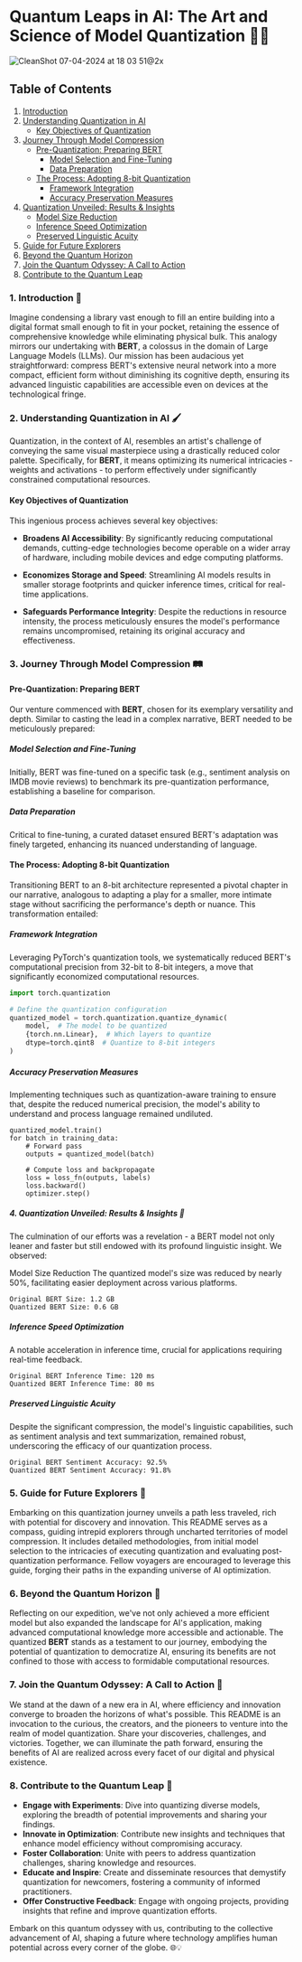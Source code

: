 # Quantum Leaps in AI: The Art and Science of Model Quantization 🚀🧠

![CleanShot 07-04-2024 at 18 03 51@2x](https://github.com/WHATDOESTHEFOXSAY2U/Quantization/assets/25818677/b68ddb2f-43f0-4618-8245-6a5a5e542e50)


## Table of Contents
1. [Introduction](#introduction-)
2. [Understanding Quantization in AI](#understanding-quantization-in-ai-)
   - [Key Objectives of Quantization](#key-objectives-of-quantization)
3. [Journey Through Model Compression](#journey-through-model-compression-)
   - [Pre-Quantization: Preparing BERT](#pre-quantization-preparing-bert)
     - [Model Selection and Fine-Tuning](#model-selection-and-fine-tuning)
     - [Data Preparation](#data-preparation)
   - [The Process: Adopting 8-bit Quantization](#the-process-adopting-8-bit-quantization)
     - [Framework Integration](#framework-integration)
     - [Accuracy Preservation Measures](#accuracy-preservation-measures)
4. [Quantization Unveiled: Results & Insights](#quantization-unveiled-results--insights-)
   - [Model Size Reduction](#model-size-reduction)
   - [Inference Speed Optimization](#inference-speed-optimization)
   - [Preserved Linguistic Acuity](#preserved-linguistic-acuity)
5. [Guide for Future Explorers](#guide-for-future-explorers-)
6. [Beyond the Quantum Horizon](#beyond-the-quantum-horizon-)
7. [Join the Quantum Odyssey: A Call to Action](#join-the-quantum-odyssey-a-call-to-action-)
8. [Contribute to the Quantum Leap](#contribute-to-the-quantum-leap-)

### 1. Introduction 🌌

Imagine condensing a library vast enough to fill an entire building into a digital format small enough to fit in your pocket, retaining the essence of comprehensive knowledge while eliminating physical bulk. This analogy mirrors our undertaking with **BERT**, a colossus in the domain of Large Language Models (LLMs). Our mission has been audacious yet straightforward: compress BERT's extensive neural network into a more compact, efficient form without diminishing its cognitive depth, ensuring its advanced linguistic capabilities are accessible even on devices at the technological fringe.

### 2. Understanding Quantization in AI 🖌️

Quantization, in the context of AI, resembles an artist's challenge of conveying the same visual masterpiece using a drastically reduced color palette. Specifically, for **BERT**, it means optimizing its numerical intricacies - weights and activations - to perform effectively under significantly constrained computational resources.

#### Key Objectives of Quantization

This ingenious process achieves several key objectives:

- **Broadens AI Accessibility**: By significantly reducing computational demands, cutting-edge technologies become operable on a wider array of hardware, including mobile devices and edge computing platforms.

- **Economizes Storage and Speed**: Streamlining AI models results in smaller storage footprints and quicker inference times, critical for real-time applications.

- **Safeguards Performance Integrity**: Despite the reductions in resource intensity, the process meticulously ensures the model's performance remains uncompromised, retaining its original accuracy and effectiveness.

### 3. Journey Through Model Compression 🛤️

#### Pre-Quantization: Preparing BERT

Our venture commenced with **BERT**, chosen for its exemplary versatility and depth. Similar to casting the lead in a complex narrative, BERT needed to be meticulously prepared:

##### Model Selection and Fine-Tuning

Initially, BERT was fine-tuned on a specific task (e.g., sentiment analysis on IMDB movie reviews) to benchmark its pre-quantization performance, establishing a baseline for comparison.

##### Data Preparation

Critical to fine-tuning, a curated dataset ensured BERT's adaptation was finely targeted, enhancing its nuanced understanding of language.

#### The Process: Adopting 8-bit Quantization

Transitioning BERT to an 8-bit architecture represented a pivotal chapter in our narrative, analogous to adapting a play for a smaller, more intimate stage without sacrificing the performance's depth or nuance. This transformation entailed:

##### Framework Integration

Leveraging PyTorch's quantization tools, we systematically reduced BERT's computational precision from 32-bit to 8-bit integers, a move that significantly economized computational resources.

```python
import torch.quantization

# Define the quantization configuration
quantized_model = torch.quantization.quantize_dynamic(
    model,  # The model to be quantized
    {torch.nn.Linear},  # Which layers to quantize
    dtype=torch.qint8  # Quantize to 8-bit integers
)
```

##### Accuracy Preservation Measures
Implementing techniques such as quantization-aware training to ensure that, despite the reduced numerical precision, the model's ability to understand and process language remained undiluted.

```# Quantization-aware training
quantized_model.train()
for batch in training_data:
    # Forward pass
    outputs = quantized_model(batch)
    
    # Compute loss and backpropagate
    loss = loss_fn(outputs, labels)
    loss.backward()
    optimizer.step()
```

##### 4. Quantization Unveiled: Results & Insights 🌟
The culmination of our efforts was a revelation - a BERT model not only leaner and faster but still endowed with its profound linguistic insight. We observed:

Model Size Reduction
The quantized model's size was reduced by nearly 50%, facilitating easier deployment across various platforms.

```# Quantization-aware training
Original BERT Size: 1.2 GB
Quantized BERT Size: 0.6 GB
```

##### Inference Speed Optimization
A notable acceleration in inference time, crucial for applications requiring real-time feedback.

```
Original BERT Inference Time: 120 ms
Quantized BERT Inference Time: 80 ms
```

##### Preserved Linguistic Acuity
Despite the significant compression, the model's linguistic capabilities, such as sentiment analysis and text summarization, remained robust, underscoring the efficacy of our quantization process.

```
Original BERT Sentiment Accuracy: 92.5%
Quantized BERT Sentiment Accuracy: 91.8%
```

### 5. Guide for Future Explorers 🧭

Embarking on this quantization journey unveils a path less traveled, rich with potential for discovery and innovation. This README serves as a compass, guiding intrepid explorers through uncharted territories of model compression. It includes detailed methodologies, from initial model selection to the intricacies of executing quantization and evaluating post-quantization performance. Fellow voyagers are encouraged to leverage this guide, forging their paths in the expanding universe of AI optimization.

### 6. Beyond the Quantum Horizon 🌄

Reflecting on our expedition, we've not only achieved a more efficient model but also expanded the landscape for AI's application, making advanced computational knowledge more accessible and actionable. The quantized **BERT** stands as a testament to our journey, embodying the potential of quantization to democratize AI, ensuring its benefits are not confined to those with access to formidable computational resources.

### 7. Join the Quantum Odyssey: A Call to Action 🚀

We stand at the dawn of a new era in AI, where efficiency and innovation converge to broaden the horizons of what's possible. This README is an invocation to the curious, the creators, and the pioneers to venture into the realm of model quantization. Share your discoveries, challenges, and victories. Together, we can illuminate the path forward, ensuring the benefits of AI are realized across every facet of our digital and physical existence.

### 8. Contribute to the Quantum Leap 🤝

- **Engage with Experiments**: Dive into quantizing diverse models, exploring the breadth of potential improvements and sharing your findings.
- **Innovate in Optimization**: Contribute new insights and techniques that enhance model efficiency without compromising accuracy.
- **Foster Collaboration**: Unite with peers to address quantization challenges, sharing knowledge and resources.
- **Educate and Inspire**: Create and disseminate resources that demystify quantization for newcomers, fostering a community of informed practitioners.
- **Offer Constructive Feedback**: Engage with ongoing projects, providing insights that refine and improve quantization efforts.

Embark on this quantum odyssey with us, contributing to the collective advancement of AI, shaping a future where technology amplifies human potential across every corner of the globe. 🌐💡
